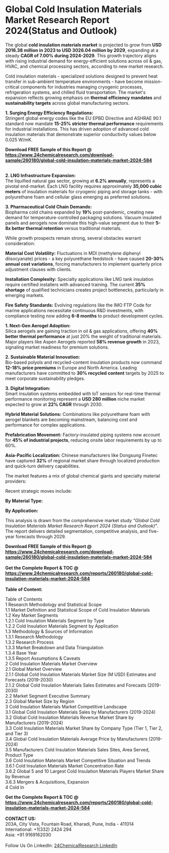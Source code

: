 <h1>Global Cold Insulation Materials Market Research Report 2024(Status and Outlook)</h1><p>The global <strong>cold insulation materials market</strong> is projected to grow from <strong>USD 2016.38 million in 2023 to USD 3026.04 million by 2029</strong>, expanding at a steady <strong>CAGR of 7.00% during 2024-2029</strong>. This growth trajectory aligns with rising industrial demand for energy-efficient solutions across oil &amp; gas, HVAC, and chemical processing sectors, according to new market research.</p><p>Cold insulation materials - specialized solutions designed to prevent heat transfer in sub-ambient temperature environments - have become mission-critical components for industries managing cryogenic processes, refrigeration systems, and chilled fluid transportation. The market's expansion reflects growing emphasis on <strong>thermal efficiency mandates</strong> and <strong>sustainability targets</strong> across global manufacturing sectors.</p><p><strong>1. Surging Energy Efficiency Regulations:</strong><br>
Stringent global energy codes like the EU EPBD Directive and ASHRAE 90.1 standard now mandate <strong>15-25% stricter thermal performance</strong> requirements for industrial installations. This has driven adoption of advanced cold insulation materials that demonstrate superior conductivity values below 0.025 W/mK.</p><div><b>Download FREE Sample of this Report @ 
            <a href="https://www.24chemicalresearch.com/download-sample/260180/global-cold-insulation-materials-market-2024-584">
            https://www.24chemicalresearch.com/download-sample/260180/global-cold-insulation-materials-market-2024-584</a></b></div><br><p><strong>2. LNG Infrastructure Expansion:</strong><br>
The liquified natural gas sector, growing at <strong>6.2% annually</strong>, represents a pivotal end-market. Each LNG facility requires approximately <strong>35,000 cubic meters</strong> of insulation materials for cryogenic piping and storage tanks - with polyurethane foam and cellular glass emerging as preferred solutions.</p><p><strong>3. Pharmaceutical Cold Chain Demands:</strong><br>
Biopharma cold chains expanded by <strong>19%</strong> post-pandemic, creating new demand for temperature-controlled packaging solutions. Vacuum insulated panels and aerogels now dominate this high-value segment due to their <strong>5-8x better thermal retention</strong> versus traditional materials.</p><p>While growth prospects remain strong, several obstacles warrant consideration:</p><p><strong>Material Cost Volatility:</strong> Fluctuations in MDI (methylene diphenyl diisocyanate) prices - a key polyurethane feedstock - have caused <strong>20-30% annual cost variations</strong>, forcing manufacturers to implement quarterly price adjustment clauses with clients.</p><p><strong>Installation Complexity:</strong> Specialty applications like LNG tank insulation require certified installers with advanced training. The current <strong>35% shortage</strong> of qualified technicians creates project bottlenecks, particularly in emerging markets.</p><p><strong>Fire Safety Standards:</strong> Evolving regulations like the IMO FTP Code for marine applications necessitate continuous R&amp;D investments, with compliance testing now adding <strong>6-8 months</strong> to product development cycles.</p><p><strong>1. Next-Gen Aerogel Adoption:</strong><br>
Silica aerogels are gaining traction in oil &amp; gas applications, offering <strong>40% better thermal performance</strong> at just 20% the weight of traditional materials. Major players like Aspen Aerogels reported <strong>58% revenue growth</strong> in 2023, signaling market readiness for premium solutions.</p><p><strong>2. Sustainable Material Innovation:</strong><br>
Bio-based polyols and recycled-content insulation products now command <strong>12-18% price premiums</strong> in Europe and North America. Leading manufacturers have committed to <strong>30% recycled content</strong> targets by 2025 to meet corporate sustainability pledges.</p><p><strong>3. Digital Integration:</strong><br>
Smart insulation systems embedded with IoT sensors for real-time thermal performance monitoring represent a <strong>USD 280 million</strong> niche market expected to grow at <strong>22% CAGR</strong> through 2030.</p><p><strong>Hybrid Material Solutions:</strong> Combinations like polyurethane foam with aerogel blankets are becoming mainstream, balancing cost and performance for complex applications.</p><p><strong>Prefabrication Movement:</strong> Factory-insulated piping systems now account for <strong>45% of industrial projects</strong>, reducing onsite labor requirements by up to 60%.</p><p><strong>Asia-Pacific Localization:</strong> Chinese manufacturers like Dongsung Finetec have captured <strong>32%</strong> of regional market share through localized production and quick-turn delivery capabilities.</p><p>The market features a mix of global chemical giants and specialty material providers:</p><p>Recent strategic moves include:</p><p><strong>By Material Type:</strong></p><p><strong>By Application:</strong></p><p>This analysis is drawn from the comprehensive market study <em>"Global Cold Insulation Materials Market Research Report 2024 (Status and Outlook)"</em>. The report delivers detailed segmentation, competitive analysis, and five-year forecasts through 2029.</p><div><b>Download FREE Sample of this Report @ 
            <a href="https://www.24chemicalresearch.com/download-sample/260180/global-cold-insulation-materials-market-2024-584">
            https://www.24chemicalresearch.com/download-sample/260180/global-cold-insulation-materials-market-2024-584</a></b></div><br><div><b>Get the Complete Report & TOC @ 
            <a href="https://www.24chemicalresearch.com/reports/260180/global-cold-insulation-materials-market-2024-584">
            https://www.24chemicalresearch.com/reports/260180/global-cold-insulation-materials-market-2024-584</a></b></div><br>
            <b>Table of Content:</b><p>Table of Contents<br />
1 Research Methodology and Statistical Scope<br />
1.1 Market Definition and Statistical Scope of Cold Insulation Materials<br />
1.2 Key Market Segments<br />
1.2.1 Cold Insulation Materials Segment by Type<br />
1.2.2 Cold Insulation Materials Segment by Application<br />
1.3 Methodology & Sources of Information<br />
1.3.1 Research Methodology<br />
1.3.2 Research Process<br />
1.3.3 Market Breakdown and Data Triangulation<br />
1.3.4 Base Year<br />
1.3.5 Report Assumptions & Caveats<br />
2 Cold Insulation Materials Market Overview<br />
2.1 Global Market Overview<br />
2.1.1 Global Cold Insulation Materials Market Size (M USD) Estimates and Forecasts (2019-2030)<br />
2.1.2 Global Cold Insulation Materials Sales Estimates and Forecasts (2019-2030)<br />
2.2 Market Segment Executive Summary<br />
2.3 Global Market Size by Region<br />
3 Cold Insulation Materials Market Competitive Landscape<br />
3.1 Global Cold Insulation Materials Sales by Manufacturers (2019-2024)<br />
3.2 Global Cold Insulation Materials Revenue Market Share by Manufacturers (2019-2024)<br />
3.3 Cold Insulation Materials Market Share by Company Type (Tier 1, Tier 2, and Tier 3)<br />
3.4 Global Cold Insulation Materials Average Price by Manufacturers (2019-2024)<br />
3.5 Manufacturers Cold Insulation Materials Sales Sites, Area Served, Product Type<br />
3.6 Cold Insulation Materials Market Competitive Situation and Trends<br />
3.6.1 Cold Insulation Materials Market Concentration Rate<br />
3.6.2 Global 5 and 10 Largest Cold Insulation Materials Players Market Share by Revenue<br />
3.6.3 Mergers & Acquisitions, Expansion<br />
4 Cold In</p><div><b>Get the Complete Report & TOC @ 
            <a href="https://www.24chemicalresearch.com/reports/260180/global-cold-insulation-materials-market-2024-584">
            https://www.24chemicalresearch.com/reports/260180/global-cold-insulation-materials-market-2024-584</a></b></div><br><b>CONTACT US:</b><br>
            203A, City Vista, Fountain Road, Kharadi, Pune, India - 411014<br>
            International: +1(332) 2424 294<br>
            Asia: +91 9169162030 <br><br>
            Follow Us On LinkedIn: <a href="https://www.linkedin.com/company/24chemicalresearch/">24ChemicalResearch LinkedIn</a>